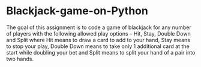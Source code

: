 # Blackjack-game-on-Python

The goal of this assignment is to code a game of blackjack for any number of players with the
following allowed play options – Hit, Stay, Double Down and Split where Hit means to draw a card to
add to your hand, Stay means to stop your play, Double Down means to take only 1 additional card
at the start while doubling your bet and Split means to split your hand of a pair into two hands.
